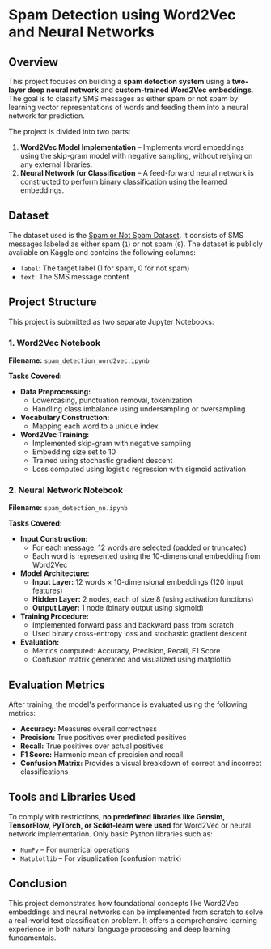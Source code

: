 # Spam Detection using Word2Vec and Neural Networks

## Overview

This project focuses on building a **spam detection system** using a **two-layer deep neural network** and **custom-trained Word2Vec embeddings**. The goal is to classify SMS messages as either spam or not spam by learning vector representations of words and feeding them into a neural network for prediction.

The project is divided into two parts:

1. **Word2Vec Model Implementation** – Implements word embeddings using the skip-gram model with negative sampling, without relying on any external libraries.
2. **Neural Network for Classification** – A feed-forward neural network is constructed to perform binary classification using the learned embeddings.

## Dataset

The dataset used is the [Spam or Not Spam Dataset](https://www.kaggle.com/datasets/ozlerhakan/spam-or-not-spam-dataset). It consists of SMS messages labeled as either spam (`1`) or not spam (`0`). The dataset is publicly available on Kaggle and contains the following columns:

- `label`: The target label (1 for spam, 0 for not spam)
- `text`: The SMS message content

## Project Structure

This project is submitted as two separate Jupyter Notebooks:

### 1. Word2Vec Notebook

**Filename:** `spam_detection_word2vec.ipynb`

**Tasks Covered:**
- **Data Preprocessing:**
  - Lowercasing, punctuation removal, tokenization
  - Handling class imbalance using undersampling or oversampling
- **Vocabulary Construction:**
  - Mapping each word to a unique index
- **Word2Vec Training:**
  - Implemented skip-gram with negative sampling
  - Embedding size set to 10
  - Trained using stochastic gradient descent
  - Loss computed using logistic regression with sigmoid activation

### 2. Neural Network Notebook

**Filename:** `spam_detection_nn.ipynb`

**Tasks Covered:**
- **Input Construction:**
  - For each message, 12 words are selected (padded or truncated)
  - Each word is represented using the 10-dimensional embedding from Word2Vec
- **Model Architecture:**
  - **Input Layer:** 12 words × 10-dimensional embeddings (120 input features)
  - **Hidden Layer:** 2 nodes, each of size 8 (using activation functions)
  - **Output Layer:** 1 node (binary output using sigmoid)
- **Training Procedure:**
  - Implemented forward pass and backward pass from scratch
  - Used binary cross-entropy loss and stochastic gradient descent
- **Evaluation:**
  - Metrics computed: Accuracy, Precision, Recall, F1 Score
  - Confusion matrix generated and visualized using matplotlib

## Evaluation Metrics

After training, the model's performance is evaluated using the following metrics:
- **Accuracy:** Measures overall correctness
- **Precision:** True positives over predicted positives
- **Recall:** True positives over actual positives
- **F1 Score:** Harmonic mean of precision and recall
- **Confusion Matrix:** Provides a visual breakdown of correct and incorrect classifications

## Tools and Libraries Used

To comply with restrictions, **no predefined libraries like Gensim, TensorFlow, PyTorch, or Scikit-learn were used** for Word2Vec or neural network implementation. Only basic Python libraries such as:
- `NumPy` – For numerical operations
- `Matplotlib` – For visualization (confusion matrix)

## Conclusion

This project demonstrates how foundational concepts like Word2Vec embeddings and neural networks can be implemented from scratch to solve a real-world text classification problem. It offers a comprehensive learning experience in both natural language processing and deep learning fundamentals.
